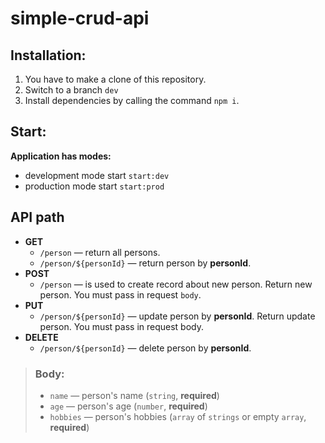 # simple-crud-api

## Installation:
1. You have to make a clone of this repository.
2. Switch to a branch `dev`
3. Install dependencies by calling the command `npm i`.

## Start:
**Application has modes:**
* development mode start `start:dev`
* production mode start `start:prod`

## API path
* **GET**
    * `/person` &mdash; return all persons.
    * `/person/${personId}` &mdash; return person by **personId**.
* **POST**
  * `/person` &mdash; is used to create record about new person. Return new person. You must pass in request `body`.
* **PUT**
  * `/person/${personId}` &mdash; update person by **personId**. Return update person. You must pass in request body.
* **DELETE**
  * `/person/${personId}` &mdash; delete person by **personId**.

> ### Body:
> * `name` — person's name (`string`, **required**)
> * `age` — person's age (`number`, **required**)
> * `hobbies` — person's hobbies (`array` of `strings` or empty `array`, **required**)
